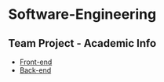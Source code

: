 # Software-Engineering

## Team Project - Academic Info
- [Front-end](https://github.com/DiaconuAna/AcademicInfoWeb)
- [Back-end](https://github.com/DiaconuAna/AcademicInfoApi)
